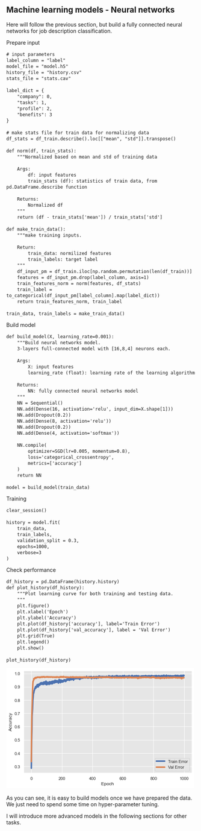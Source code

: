 ## Machine learning models - Neural networks

Here will follow the previous section, but build a fully connected neural networks for job description classification.

Prepare input
```
# input parameters
label_column = "label"
model_file = "model.h5"
history_file = "history.csv"
stats_file = "stats.cav"

label_dict = {
    "company": 0,
    "tasks": 1,
    "profile": 2,
    "benefits": 3
}

# make stats file for train data for normalizing data
df_stats = df_train.describe().loc[["mean", "std"]].transpose()

def norm(df, train_stats):
    """Normalized based on mean and std of training data

    Args:
        df: input features
        train_stats (df): statistics of train data, from pd.DataFrame.describe function

    Returns:
        Normalized df
    """
    return (df - train_stats['mean']) / train_stats['std']

def make_train_data():
    """make training inputs.

    Return:
        train_data: normilized features
        train_labels: target label
    """
    df_input_pm = df_train.iloc[np.random.permutation(len(df_train))]
    features = df_input_pm.drop(label_column, axis=1)
    train_features_norm = norm(features, df_stats)
    train_label = to_categorical(df_input_pm[label_column].map(label_dict))
    return train_features_norm, train_label

train_data, train_labels = make_train_data()
```

Build model
```
def build_model(X, learning_rate=0.001):
    """Build neural networks model.
    3-layers full-connected model with [16,8,4] neurons each.

    Args:
        X: input features
        learning_rate (float): learning rate of the learning algorithm

    Returns:
        NN: fully connected neural networks model
    """
    NN = Sequential()
    NN.add(Dense(16, activation='relu', input_dim=X.shape[1]))
    NN.add(Dropout(0.2))
    NN.add(Dense(8, activation='relu'))
    NN.add(Dropout(0.2))
    NN.add(Dense(4, activation='softmax'))

    NN.compile(
        optimizer=SGD(lr=0.005, momentum=0.8),
        loss='categorical_crossentropy',
        metrics=['accuracy']
    )
    return NN

model = build_model(train_data)
```

Training
```
clear_session()

history = model.fit(
    train_data,
    train_labels,
    validation_split = 0.3,
    epochs=1000,
    verbose=3
)
```

Check performance
```
df_history = pd.DataFrame(history.history)
def plot_history(df_history):
    """Plot learning curve for both training and testing data.
    """
    plt.figure()
    plt.xlabel('Epoch')
    plt.ylabel('Accuracy')
    plt.plot(df_history['accuracy'], label='Train Error')
    plt.plot(df_history['val_accuracy'], label = 'Val Error')
    plt.grid(True)
    plt.legend()
    plt.show()

plot_history(df_history)
```
![](plots/performance.png)

As you can see, it is easy to build models once we have prepared the data. We just need to spend some time on hyper-parameter tuning.

I will introduce more advanced models in the following sections for other tasks.
